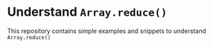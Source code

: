 # Understand ``Array.reduce()``

This repository contains simple examples and snippets to understand ``Array.reduce()``
